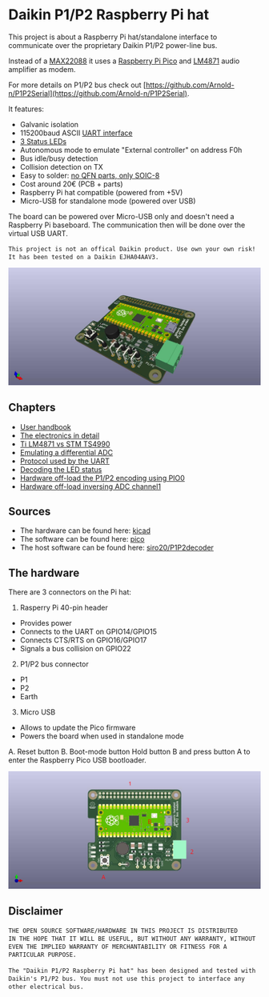 # Daikin P1/P2 Raspberry Pi hat

This project is about a Raspberry Pi hat/standalone interface to communicate
over the proprietary Daikin P1/P2 power-line bus.

Instead of a [MAX22088](https://www.analog.com/en/products/max22088.html)
it uses a [Raspberry Pi Pico](https://www.raspberrypi.com/products/raspberry-pi-pico/)
and [LM4871](https://www.ti.com/product/LM4871) audio amplifier as modem.

For more details on P1/P2 bus check out
[https://github.com/Arnold-n/P1P2Serial](https://github.com/Arnold-n/P1P2Serial).

It features:
- Galvanic isolation
- 115200baud ASCII [UART interface](pico/doc/uart.md)
- [3 Status LEDs](pico/doc/leds.md)
- Autonomous mode to emulate "External controller" on address F0h
- Bus idle/busy detection
- Collision detection on TX
- Easy to solder: [no QFN parts, only SOIC-8](kicad/doc/circuits.md)
- Cost around 20€ (PCB + parts)
- Raspberry Pi hat compatible (powered from +5V)
- Micro-USB for standalone mode (powered over USB)

The board can be powered over Micro-USB only and doesn't need a Raspberry Pi
baseboard. The communication then will be done over the virtual USB UART.

    This project is not an offical Daikin product. Use own your own risk!
    It has been tested on a Daikin EJHA04AAV3.

![](doc/p1p2_pi_hat.jpg)

## Chapters

- [User handbook](doc/handbook.md)
- [The electronics in detail](kicad/doc/circuits.md)
- [Ti LM4871 vs STM TS4990](kicad/doc/clicks.md)
- [Emulating a differential ADC](pico/doc/ADC.md)
- [Protocol used by the UART](pico/doc/uart.md)
- [Decoding the LED status](pico/doc/leds.md)
- [Hardware off-load the P1/P2 encoding using PIO0](pico/doc/Pio0.md)
- [Hardware off-load inversing ADC channel1](pico/doc/Pio1.md)

## Sources

- The hardware can be found here: [kicad](./kicad)
- The software can be found here: [pico](./pico)
- The host software can be found here: [siro20/P1P2decoder](https://github.com/siro20/P1P2decoder)

## The hardware

There are 3 connectors on the Pi hat:
1. Rasperry Pi 40-pin header
  - Provides power
  - Connects to the UART on GPIO14/GPIO15
  - Connects CTS/RTS on GPIO16/GPIO17
  - Signals a bus collision on GPIO22
2. P1/P2 bus connector
 - P1
 - P2
 - Earth
3. Micro USB
 - Allows to update the Pico firmware
 - Powers the board when used in standalone mode

A. Reset button
B. Boot-mode button
   Hold button B and press button A to enter the
   Raspberry Pico USB bootloader.

![](doc/p1p2_pi_hat_topdown.jpg)


## Disclaimer

    THE OPEN SOURCE SOFTWARE/HARDWARE IN THIS PROJECT IS DISTRIBUTED
    IN THE HOPE THAT IT WILL BE USEFUL, BUT WITHOUT ANY WARRANTY, WITHOUT
    EVEN THE IMPLIED WARRANTY OF MERCHANTABILITY OR FITNESS FOR A
    PARTICULAR PURPOSE.

    The "Daikin P1/P2 Raspberry Pi hat" has been designed and tested with
    Daikin's P1/P2 bus. You must not use this project to interface any
    other electrical bus.
